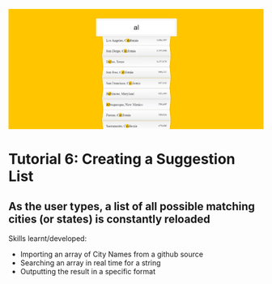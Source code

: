 ![](https://raw.githubusercontent.com/taylorkrn/JavaScript30-Tutorials/main/06%20-%20Type%20Ahead/screenshot.png)

# Tutorial 6: Creating a Suggestion List

## As the user types, a list of all possible matching cities (or states) is constantly reloaded

Skills learnt/developed:
- Importing an array of City Names from a github source
- Searching an array in real time for a string
- Outputting the result in a specific format
